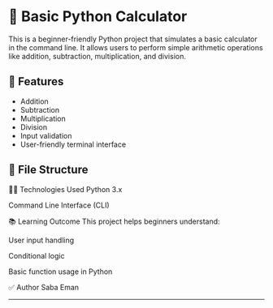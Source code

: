 # 🧮 Basic Python Calculator

This is a beginner-friendly Python project that simulates a basic calculator in the command line. It allows users to perform simple arithmetic operations like addition, subtraction, multiplication, and division.

## 🔧 Features

- Addition
- Subtraction
- Multiplication
- Division
- Input validation
- User-friendly terminal interface

## 📁 File Structure

👩‍💻 Technologies Used
Python 3.x

Command Line Interface (CLI)

📚 Learning Outcome
This project helps beginners understand:

User input handling

Conditional logic

Basic function usage in Python

✅ Author
Saba Eman


---

